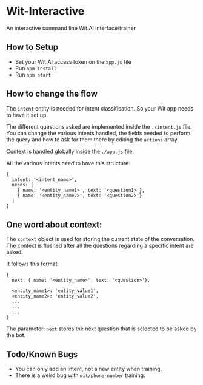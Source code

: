 # Wit-Interactive #

An interactive command line Wit.AI interface/trainer

## How to Setup ##
* Set your Wit.AI access token on the `app.js` file
* Run `npm install`
* Run `npm start`

## How to change the flow ##
The `intent` entity is needed for intent classification. So your Wit app needs to have it set up.

The different questions asked are implemented inside the `./intent.js` file. You can change the various intents handled, the fields needed to perform the query and how to ask for them there by editing the `actions` array.

Context is handled globally inside the `./app.js` file.

All the various intents *need* to have this structure:
```
{
  intent: '<intent_name>',
  needs: [
    { name: '<entity_name1>', text: '<question1>'},
    { name: '<entity_name2>', text: '<question2>'}
  ]
}
```
## One word about context: ##
The `context` object is used for storing the current state of the conversation.
The context is flushed after all the questions regarding a specific intent are asked.

It follows this format:
```
{
  next: { name: '<entity_name>', text: '<question>'},

  <entity_name1>: 'entity_value1',
  <entity_name2>: 'entity_value2',
  ...
  ...
  ...
}
```
The parameter: `next` stores the next question that is selected to be asked by the bot.

## Todo/Known Bugs ##
- You can only add an intent, not a new entity when training.
- There is a weird bug with `wit/phone-number` training.

